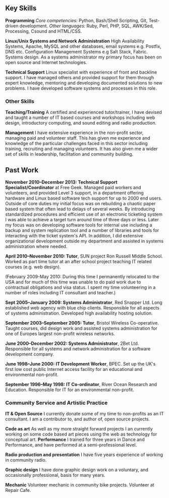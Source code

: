 ## Key Skills
**Programming**
*Core competencies:* Python, Bash/Shell Scripting, Git, Test-driven development.
*Other languages:* Ruby, Perl, PHP, SQL, AWK/Sed, Processing, Csound  and HTML/CSS. 

**Linux/Unix Systems and Network Administration**
High Availability Systems, Apache, MySQL and other databases, email systems
e.g. Postfix, DNS etc. Configuration Management Systems e.g Salt Stack, Fabric.
Systems design. As a systems administrator my primary focus has been on open 
source and Internet technologies.

**Technical Support**
Linux specialist with experience of front and backline support. I have managed others and provided support for them through expert knowledge, mentoring and developing documented solutions to new problems. I have developed software systems and processes in this role. 

### Other Skills

**Teaching/Training**
A certified and experienced tutor/trainer, I have devised and taught a number 
of IT based courses and workshops including web design, introductory computing, and sound editing and radio production. 

**Management**
I have extensive experience in the non-profit sector, managing paid and 
volunteer staff. This has given me experience and knowledge of the particular 
challenges faced in this sector including  training, recruiting and managing 
volunteers. It has also given me a wider set of skills in leadership, 
facilitation and community building.

## Past Work

**November 2010&ndash;December 2013: 
Technical Support Specialist/Coordinator** at Free Geek. Managed paid workers 
and volunteers, and provided Level 3 support, in a department offering hardware
and Linux based software tech support for up to 2000 end users. Outside of core
duties my initial focus was on rebuilding a chaotic paper based system that 
often lead to delays of several weeks. By introducing standardized procedures 
and efficient use of an electronic ticketing system I was able to achieve a 
target turn around time of three days or less. Later my focus was on developing
software tools for internal use including a backup and system replication tool
and a number of  libraries and tools for interacting with the ticket system's 
API. In addition, I did extensive organizational development outside my
department and assisted in systems administration where needed. 

**April 2010&ndash;November 2010:
Tutor**, SUN project Ron Russell Middle School. Worked as  part time tutor at 
an after school project teaching IT related courses (e.g. web design).

(February 2009-May 2010: During this time I permanently relocated to the USA 
and for much of this time was unable to do paid work due to contractual 
obligations and visa status. I spent my time volunteering in a number of roles
including IT consultant and teacher.)

**Sept 2005&ndash;January 2009:
Systems Administrator**, Red Snapper Ltd. Long established web agency with blue
chip clients. Responsible for all aspects of systems administration. Developed
high availability hosting solution. 

**September 2003&ndash;September 2005:
Tutor**, Bristol Wireless Co-operative. 
Taught courses, did design work and assisted systems administration for one of Europes largest non-profit wireless networks.

**June 2000&ndash;December 2002:
Systems Administrator**, 2Bet Ltd. Responsible for all systems and network 
administration for a software development company. 

**June 1998&ndash;June 2000:
IT Development Worker**, BPEC. Set up the UK's first low cost public Internet 
access facility for an educational and environmental non-profit. 

**September 1996&ndash;May 1998:
IT Co-ordinator**, River Ocean Research and Education. Responsible for IT for an environmental non-profit. 

### Community Service and Artistic Practice

**IT &amp; Open Source**
I currently donate some of my time to non-profits as an IT consultant. I am a contributor to, and author of, open source projects.

**Code as art** As  well as my more straight forward projects I an currently working on some code based art pieces using the web as technology for conceptual art. 
**Performance**
I trained for three years in Dance and Performance, and have performed at a
semi-professional level.

**Radio production and presentation**
I have five years experience of working in community radio.

**Graphic design**
I have done graphic design work on a voluntary, and occasionally professional, 
basis for many years.

**Mechanic**
Volunteer mechanic in community bike projects. Volunteer at Repair Cafe.

